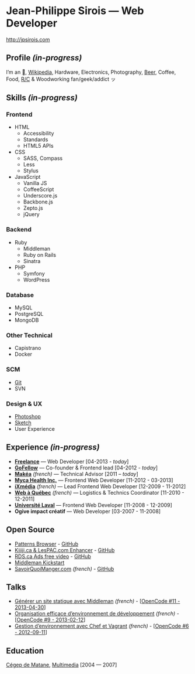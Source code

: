 # Jean-Philippe Sirois — Web Developer
http://jpsirois.com

## Profile _(in-progress)_
I’m an [](http://www.apple.com/), [Wikipedia](http://www.wikipedia.org/), Hardware, Electronics, Photography, [Beer](https://untappd.com/user/jpsirois), Coffee, Food, [R/C](http://en.wikipedia.org/wiki/Radio-controlled_car) & Woodworking fan/geek/addict ッ

## Skills _(in-progress)_

### Frontend
* HTML
  * Accessibility
  * Standards
  * HTML5 APIs
* CSS
  * SASS, Compass
  * Less
  * Stylus
* JavaScript 
  * Vanilla JS
  * CoffeeScript
  * Underscore.js
  * Backbone.js
  * Zepto.js
  * jQuery

### Backend
* Ruby
  * Middleman
  * Ruby on Rails
  * Sinatra	  
* PHP
  * Symfony
  * WordPress
  
### Database
* MySQL
* PostgreSQL
* MongoDB

### Other Technical
* Capistrano
* Docker

### SCM 
* [Git](http://git-scm.com/)
* SVN

### Design & UX
* [Photoshop](http://www.adobe.com/products/photoshop.html)
* [Sketch](http://www.bohemiancoding.com/sketch/)
* User Experience

## Experience _(in-progress)_
* [**Freelance**](http://jpsirois.com) — Web Developer [04-2013 - *today*]
* [**GoFellow**](http://gofellow.com) — Co-founder & Frontend lead [04-2012 - *today*]
* [**Makéa**](http://makea.ca) _(french)_ — Technical Advisor [2011 – *today*]
* [**Myca Health Inc.**](http://myca.com) — Frontend Web Developer [11-2012 - 03-2013]
* [**iXmédia**](http://ixmedia.com) _(french)_ — Lead Frontend Web Developer [12-2009 - 11-2012]
* [**Web à Québec**](http://webaquebec.org) _(french)_ — Logistics & Technics Coordinator [11-2010 - 12-2011]
* [**Université Laval**](http://ulaval.ca) — Frontend Web Developer [11-2008 - 12-2009]
* **Ogive impact créatif** — Web Developer [03-2007 - 11-2008]

## Open Source
* [Patterns Browser](http://jpsirois.github.io/patterns-browser/) - [GitHub](https://github.com/jpsirois/patterns-browser/)
* [Kijiji.ca & LesPAC.com Enhancer](https://chrome.google.com/webstore/detail/kijijica-lespaccom-enhanc/milbijkclehoicmkjkaogiobhhpalokf) - [GitHub](https://github.com/jpsirois/kijiji-enhancer)
* [RDS.ca Ads free video](https://chrome.google.com/webstore/detail/vid%C3%A9os-sans-publicit%C3%A9-sur/bmgpghopgemdonfbndbaaojbggelebml/) - [GitHub](https://github.com/jpsirois/rds-ads-free-videos)
* [Middleman Kickstart](https://github.com/jpsirois/middleman-kickstart)
* [SavoirQuoiManger.com](http://savoirquoimanger.com/) _(french)_ - [GitHub](https://github.com/jpsirois/savoirquoimanger.com)

## Talks
* [Générer un site statique avec Middleman](https://speakerdeck.com/jpsirois/generer-un-site-statique-avec-middleman) _(french)_ - [[OpenCode #11 - 2013-04-30](http://opencode.ca/#opencode-11)]
* [Organisation efficace d’environnement de développement](https://speakerdeck.com/jpsirois/organisation-efficace-denvironnement-de-developpement) _(french)_ - [[OpenCode #9 - 2013-02-12](http://opencode.ca/#opencode-9)]
* [Gestion d’environnement avec Chef et Vagrant](https://speakerdeck.com/jpsirois/gestion-denvironnement-avec-chef-et-vagrant) _(french)_ - [[OpenCode #6 - 2012-09-11](http://opencode.ca/#opencode-6)]

## Education
[Cégep de Matane](http://www.cegep-matane.qc.ca), [Multimedia](http://www.cegep-matane.qc.ca/programmes-admission/programmes-techniques/techniques-integration-multimedia) [2004 — 2007]
